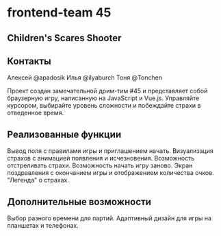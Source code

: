 # frontend-team 45 
## Children's Scares Shooter
## Контакты
Алексей @apadosik
Илья @ilyaburch
Тоня @Tonchen

Проект создан замечательной дрим-тим #45 и представляет собой браузерную игру, написанную на JavaScript и Vue.js.
Управляйте курсором, выбирайте уровень сложности и побеждайте страхи в отведенное время.

## Реализованные функции
Вывод поля с правилами игры и приглашением начать.
Визуализация страхов с анимацией появления и исчезновения.
Возможность отстреливать страхи.
Возможность начать игру заново.
Экран поздравления с окончанием игры и отображением количества очков.
"Легенда" о страхах.

## Дополнительные возможности
Выбор разного времени для партий.
Адаптивный дизайн для игры на планшетах и телефонах.





